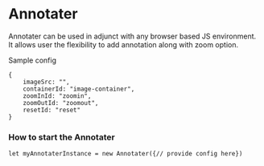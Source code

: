 # Annotater

Annotater can be used in adjunct with any browser based JS environment. It allows user the flexibility to add annotation
along with zoom option.

Sample config 
```
{
    imageSrc: "",
    containerId: "image-container",
    zoomInId: "zoomin",
    zoomOutId: "zoomout",
    resetId: "reset"
}
```

### How to start the Annotater

```let myAnnotaterInstance = new Annotater({// provide config here})```
